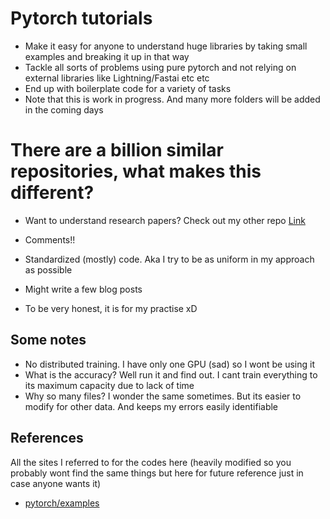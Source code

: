 # Pytorch tutorials

- Make it easy for anyone to understand huge libraries by taking small examples and breaking it up in that way
- Tackle all sorts of problems using pure pytorch and not relying on external libraries like Lightning/Fastai etc etc
- End up with boilerplate code for a variety of tasks
- Note that this is work in progress. And many more folders will be added in the coming days

# There are a billion similar repositories, what makes this different?

- Want to understand research papers? Check out my other repo [Link](https://github.com/SubhadityaMukherjee/PaperImplementations/)
- Comments!!
- Standardized (mostly) code. Aka I try to be as uniform in my approach as possible
- Might write a few blog posts

- To be very honest, it is for my practise xD

## Some notes

- No distributed training. I have only one GPU (sad) so I wont be using it
- What is the accuracy? Well run it and find out. I cant train everything to its maximum capacity due to lack of time
- Why so many files? I wonder the same sometimes. But its easier to modify for other data. And keeps my errors easily identifiable

## References
All the sites I referred to for the codes here (heavily modified so you probably wont find the same things but here for future reference just in case anyone wants it)

- [pytorch/examples](https://github.com/pytorch/examples)
